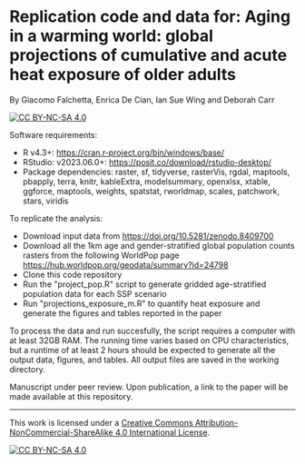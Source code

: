 # Replication code and data for: Aging in a warming world: global  projections of cumulative and acute heat exposure of older adults
By Giacomo Falchetta, Enrica De Cian, Ian Sue Wing and Deborah Carr

[![CC BY-NC-SA 4.0][cc-by-nc-sa-shield]][cc-by-nc-sa]

Software requirements:
- R v4.3+: https://cran.r-project.org/bin/windows/base/
- RStudio: v2023.06.0+: https://posit.co/download/rstudio-desktop/
- Package dependencies: raster, sf, tidyverse, rasterVis, rgdal, maptools, pbapply, terra, knitr, kableExtra, modelsummary, openxlsx, xtable, ggforce, maptools, weights, spatstat, rworldmap, scales, patchwork, stars, viridis

To replicate the analysis:
- Download input data from https://doi.org/10.5281/zenodo.8409700
- Download all the 1km age and gender-stratified global population counts rasters from the following WorldPop page https://hub.worldpop.org/geodata/summary?id=24798
- Clone this code repository
- Run the "project_pop.R" script to generate gridded age-stratified population data for each SSP scenario
- Run "projections_exposure_m.R" to quantify heat exposure and generate the figures and tables reported in the paper

To process the data and run succesfully, the script requires a computer with at least 32GB RAM. The running time varies based on CPU characteristics, but a runtime of at least 2 hours should be expected to generate all the output data, figures, and tables. All output files are saved in the working directory. 

Manuscript under peer review. Upon publication, a link to the paper will be made available at this repository.

___

This work is licensed under a
[Creative Commons Attribution-NonCommercial-ShareAlike 4.0 International License][cc-by-nc-sa].

[![CC BY-NC-SA 4.0][cc-by-nc-sa-image]][cc-by-nc-sa]

[cc-by-nc-sa]: http://creativecommons.org/licenses/by-nc-sa/4.0/
[cc-by-nc-sa-image]: https://licensebuttons.net/l/by-nc-sa/4.0/88x31.png
[cc-by-nc-sa-shield]: https://img.shields.io/badge/License-CC%20BY--NC--SA%204.0-lightgrey.svg

